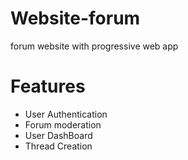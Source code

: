 # Website-forum
forum website  with progressive web app

# Features 
* User Authentication 
* Forum moderation 
* User DashBoard
* Thread Creation 

